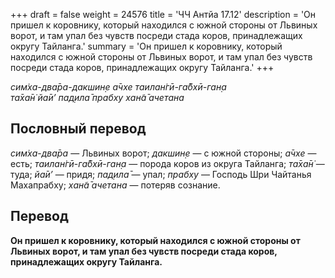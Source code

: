 +++
draft = false
weight = 24576
title = 'ЧЧ Антйа 17.12'
description = 'Он пришел к коровнику, который находился с южной стороны от Львиных ворот, и там упал без чувств посреди стада коров, принадлежащих округу Тайланга.'
summary = 'Он пришел к коровнику, который находился с южной стороны от Львиных ворот, и там упал без чувств посреди стада коров, принадлежащих округу Тайланга.'
+++

_сим̇ха-два̄ра-дакшин̣е а̄чхе таилан̇гӣ-га̄бхӣ-ган̣а  
та̄ха̄н̇ йа̄и’ пад̣ила̄ прабху хан̃а̄ ачетана_

## Пословный перевод

_сим̇ха_\-_два̄ра_ — Львиных ворот; _дакшин̣е_ — с южной стороны; _а̄чхе_ — есть; _таилан̇гӣ_\-_га̄бхӣ_\-_ган̣а_ — порода коров из округа Тайланга; _та̄ха̄н̇_ — туда; _йа̄и’_ — придя; _пад̣ила̄_ — упал; _прабху_ — Господь Шри Чайтанья Махапрабху; _хан̃а̄_ _ачетана_ — потеряв сознание.

## Перевод

**Он пришел к коровнику, который находился с южной стороны от Львиных ворот, и там упал без чувств посреди стада коров, принадлежащих округу Тайланга.**
